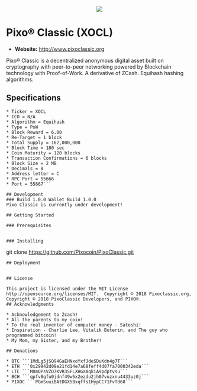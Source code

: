 <p align="center">
	<img src="http://tinyimg.io/i/tEbX8xw.png"/>
</p>

# Pixo® Classic (XOCL)
* __Website:__ http://www.pixoclassic.org


Pixo® Classic is a decentralized anonymous digital asset built on cryptography with peer-to-peer networking powered by Blockchain technology with Proof-of-Work.  A derivative of ZCash.  Equihash hashing algorithms.

## Specifications
```* Coin Name = Pixo® Classic
* Ticker = XOCL
* ICO = N/A
* Algorithm = Equihash
* Type = PoW
* Block Reward = 6.00
* Re-Target = 1 block
* Total Supply = 162,000,000
* Block Time = 180 sec
* Coin Maturity = 120 blocks
* Transaction Confirmations = 6 blocks
* Block Size = 2 MB
* Decimals = 8
* Address letter = C
* RPC Port = 55666
* Port = 55667```

## Development
### Build 1.0.0 Wallet Build 1.0.0
Pixo Classic is currently under development!

## Getting Started 

### Prerequisites

```
```

### Installing
```
git clone https://github.com/Pixocoin/PixoClassic.git
```
## Deployment

```
```

## License

This project is licensed under the MIT License http://opensource.org/licenses/MIT.  Copyright © 2018 Pixoclassic.org, Copyright © 2018 PixoClassic Developers, and PIXO®.
## Acknowledgments

* Acknowledgement to Zcash!
* All the parents to my coin!
* To the real inventor of computer money - Satoshi!
* Inspiration - Charlie Lee, Vitalik Buterin, and The guy who programmed bitcoin!
* My Mom, my Sister, and my Brother!

## Donations

* BTC ```1MdLg5jSQ94GaEHNxoYxfJdeSDuKdn4g7T```
* ETH ```0x29942d09e21fd14e7a68feff4d07fa7000342eda```
* LTC ```M8mQPsVZD7KVR3SFLXHGaAqkiA9pdptvsu```
* BCH ```qpfv8gfu0jdnf49w5x2ezdu2jh07vuzxnu4433uz0j```
* PIXOC ```PGmSuuiBAtDGX5Bxqffs1HypCC71FvTd68```
